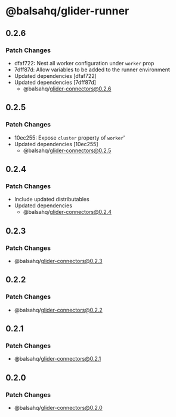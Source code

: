 # @balsahq/glider-runner

## 0.2.6

### Patch Changes

- dfaf722: Nest all worker configuration under `worker` prop
- 7dff87d: Allow variables to be added to the runner environment
- Updated dependencies [dfaf722]
- Updated dependencies [7dff87d]
  - @balsahq/glider-connectors@0.2.6

## 0.2.5

### Patch Changes

- 10ec255: Expose `cluster` property of `worker`'
- Updated dependencies [10ec255]
  - @balsahq/glider-connectors@0.2.5

## 0.2.4

### Patch Changes

- Include updated distributables
- Updated dependencies
  - @balsahq/glider-connectors@0.2.4

## 0.2.3

### Patch Changes

- @balsahq/glider-connectors@0.2.3

## 0.2.2

### Patch Changes

- @balsahq/glider-connectors@0.2.2

## 0.2.1

### Patch Changes

- @balsahq/glider-connectors@0.2.1

## 0.2.0

### Patch Changes

- @balsahq/glider-connectors@0.2.0
